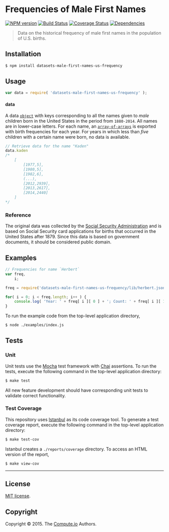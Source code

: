Frequencies of Male First Names
===
[![NPM version][npm-image]][npm-url] [![Build Status][travis-image]][travis-url] [![Coverage Status][codecov-image]][codecov-url] [![Dependencies][dependencies-image]][dependencies-url]

> Data on the historical frequency of male first names in the population of U.S. births.


## Installation

``` bash
$ npm install datasets-male-first-names-us-frequency
```


## Usage

``` javascript
var data = require( 'datasets-male-first-names-us-frequency' );
```

#### data

A data [`object`](https://developer.mozilla.org/en-US/docs/Web/JavaScript/Reference/Global_Objects/Object) with keys corresponding to all the names given to *male* children born in the United States in the period from `1880-2014`. All names are in lower-case letters. For each name, an [`array-of-arrays`](https://developer.mozilla.org/en-US/docs/Web/JavaScript/Reference/Global_Objects/Array) is exported with birth frequencies for each year. For years in which less than *five* children with a certain name were born, no data is available.

``` javascript
// Retrieve data for the name "Kaden"
data.kaden
/*
	[
		[1977,5],
		[1980,5],
		[1982,6],
		(...),
		[2012,2939],
		[2013,2617],
		[2014,2440]
	]
*/
```

### Reference

The original data was collected by the [Social Security Administration](http://www.ssa.gov/oact/babynames/) and is based on Social Security card applications for births that occurred in the United States after 1879. Since this data is based on government documents, it should be considered public domain.

## Examples

``` javascript
// Frequencies for name `Herbert`
var freq,
 	i;

freq = require('datasets-male-first-names-us-frequency/lib/herbert.json' );

for( i = 0; i < freq.length; i++ ) {
	console.log( 'Year: ' + freq[ i ][ 0 ] + '; Count: ' + freq[ i ][ 1 ] );
}
```

To run the example code from the top-level application directory,

``` bash
$ node ./examples/index.js
```


## Tests

### Unit

Unit tests use the [Mocha](http://mochajs.org/) test framework with [Chai](http://chaijs.com) assertions. To run the tests, execute the following command in the top-level application directory:

``` bash
$ make test
```

All new feature development should have corresponding unit tests to validate correct functionality.


### Test Coverage

This repository uses [Istanbul](https://github.com/gotwarlost/istanbul) as its code coverage tool. To generate a test coverage report, execute the following command in the top-level application directory:

``` bash
$ make test-cov
```

Istanbul creates a `./reports/coverage` directory. To access an HTML version of the report,

``` bash
$ make view-cov
```


---
## License

[MIT license](http://opensource.org/licenses/MIT).


## Copyright

Copyright &copy; 2015. The [Compute.io](https://github.com/compute-io) Authors.


[npm-image]: http://img.shields.io/npm/v/datasets-male-first-names-us-frequency.svg
[npm-url]: https://npmjs.org/package/datasets-male-first-names-us-frequency

[travis-image]: http://img.shields.io/travis/datasets-io/male-first-names-us-frequency/master.svg
[travis-url]: https://travis-ci.org/datasets-io/male-first-names-us-frequency

[codecov-image]: https://img.shields.io/codecov/c/github/datasets-io/male-first-names-us-frequency/master.svg
[codecov-url]: https://codecov.io/github/datasets-io/male-first-names-us-frequency?branch=master

[dependencies-image]: http://img.shields.io/david/datasets-io/male-first-names-us-frequency.svg
[dependencies-url]: https://david-dm.org/datasets-io/male-first-names-us-frequency

[dev-dependencies-image]: http://img.shields.io/david/dev/datasets-io/male-first-names-us-frequency.svg
[dev-dependencies-url]: https://david-dm.org/dev/datasets-io/male-first-names-us-frequency

[github-issues-image]: http://img.shields.io/github/issues/datasets-io/male-first-names-us-frequency.svg
[github-issues-url]: https://github.com/datasets-io/male-first-names-us-frequency/issues
